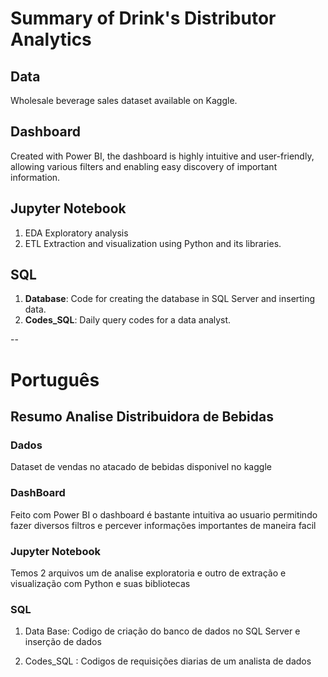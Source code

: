 # Summary of Drink's Distributor Analytics

## Data

Wholesale beverage sales dataset available on Kaggle.

## Dashboard

Created with Power BI, the dashboard is highly intuitive and user-friendly, allowing various filters and enabling easy discovery of important information.

## Jupyter Notebook

1. EDA Exploratory analysis 
2. ETL Extraction and visualization using Python and its libraries.

## SQL

1. **Database**: Code for creating the database in SQL Server and inserting data.
2. **Codes_SQL**: Daily query codes for a data analyst.


--



# Português

## Resumo Analise Distribuidora de Bebidas


### Dados

Dataset de vendas no atacado de bebidas disponivel no kaggle 

### DashBoard

Feito com Power BI o dashboard é bastante intuitiva ao usuario permitindo fazer diversos filtros e percever informações importantes de maneira facil

### Jupyter Notebook

Temos 2 arquivos um de analise exploratoria e outro de extração e visualização com Python e suas bibliotecas

### SQL

1. Data Base: Codigo de criação do banco de dados no SQL Server e inserção de dados

2. Codes_SQL : Codigos de requisições diarias de um analista de dados
